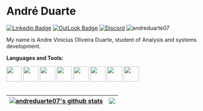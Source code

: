 # André Duarte

[![Linkedin Badge](https://img.shields.io/badge/-LinkedIn-blue?style=plastic&logo=LinkedIn&logoColor=white)](https://www.linkedin.com/in/andre-duarte-in/)
[![OutLook Badge](https://img.shields.io/badge/Microsoft_Outlook-0078D4?style=plastic&logo=microsoft-outlook&logoColor=white)](mailto:andre_vinicius1998@hotmail.com)
[![Discord](https://dcbadge.vercel.app/api/shield/251933412896669698?style=plastic)](https://www.linkedin.com/in/andreduarte07/)
![andreduarte07](https://komarev.com/ghpvc/?username=andreduarte07&color=red&style=plastic)

My name is Andre Vinicius Oliveira Duarte, student of Analysis and systems development.


**Languages and Tools:**
<div>
  <code><img src="https://cdn.jsdelivr.net/gh/devicons/devicon/icons/python/python-original-wordmark.svg" width="40" height="40"/></code>
  <code><img src="https://cdn.jsdelivr.net/gh/devicons/devicon/icons/java/java-original-wordmark.svg" width="40" height="40"/></code>
  <code><img src="https://cdn.jsdelivr.net/gh/devicons/devicon/icons/javascript/javascript-original.svg" width="40" height="40"/></code>
  <code><img src="https://cdn.jsdelivr.net/gh/devicons/devicon/icons/php/php-original.svg" width="40" height="40"></code>
  <code><img src="https://cdn.jsdelivr.net/gh/devicons/devicon/icons/mysql/mysql-original-wordmark.svg" width="40" height="40"></code>
  <code><img src="https://cdn.jsdelivr.net/gh/devicons/devicon/icons/postgresql/postgresql-original-wordmark.svg" width="40" height="40"></code>
  <code><img src="https://cdn.jsdelivr.net/gh/devicons/devicon/icons/html5/html5-original-wordmark.svg" width="40" height="40"></code>
  <code><img src="https://cdn.jsdelivr.net/gh/devicons/devicon/icons/css3/css3-original-wordmark.svg" width="40" height="40"></code>
</div>

<br />


| <a href="https://github.com/andreduarte07/github-readme-stats"><img align="center" src="https://github-readme-stats.vercel.app/api?username=andreduarte07&show_icons=true&include_all_commits=true&theme=buefy&hide_border=true" alt="andreduarte07's github stats" /></a> | <a href="https://github.com/anuraghazra/github-readme-stats"><img align="center" src="https://github-readme-stats.vercel.app/api/top-langs/?username=andreduarte07&layout=compact&theme=buefy&hide_border=true" /></a> |
| ------------- | ------------- |



